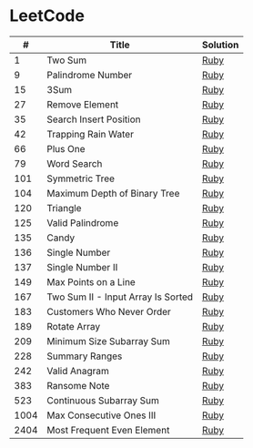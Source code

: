 # LeetCode

| # | Title | Solution |
|---| ----- | -------- |
|    1 | Two Sum                            | [Ruby](./ruby_solutions/1_two_sum.rb) |
|    9 | Palindrome Number                  | [Ruby](./ruby_solutions/9_palindrome_number.rb) |
|   15 | 3Sum                               | [Ruby](./ruby_solutions/15_3sum.rb) |
|   27 | Remove Element                     | [Ruby](./ruby_solutions/27_remove_element.rb) |
|   35 | Search Insert Position             | [Ruby](./ruby_solutions/35_search_insert_position.rb) |
|   42 | Trapping Rain Water                | [Ruby](./ruby_solutions/42_trapping_rain_water.rb) |
|   66 | Plus One                           | [Ruby](./ruby_solutions/66_plus_one.rb) |
|   79 | Word Search                        | [Ruby](./ruby_solutions/79_word_search.rb) |
|  101 | Symmetric Tree                     | [Ruby](./ruby_solutions/101_symmetric_tree.rb) |
|  104 | Maximum Depth of Binary Tree       | [Ruby](./ruby_solutions/104_maximum_depth_of_binary_tree.rb) |
|  120 | Triangle                           | [Ruby](./ruby_solutions/120_triangle.rb) |
|  125 | Valid Palindrome                   | [Ruby](./ruby_solutions/125_valid_palindrome.rb) |
|  135 | Candy                              | [Ruby](./ruby_solutions/135_candy.rb) |
|  136 | Single Number                      | [Ruby](./ruby_solutions/136_single_number.rb) |
|  137 | Single Number II                   | [Ruby](./ruby_solutions/137_single_number_ii.rb) |
|  149 | Max Points on a Line               | [Ruby](./ruby_solutions/149_max_points_on_a_line.rb) |
|  167 | Two Sum II - Input Array Is Sorted | [Ruby](./ruby_solutions/167_two_sum_ii.rb) |
|  183 | Customers Who Never Order          | [Ruby](./ruby_solutions/183_customers_who_never_order.rb) |
|  189 | Rotate Array                       | [Ruby](./ruby_solutions/189_rotate_array.rb) |
|  209 | Minimum Size Subarray Sum          | [Ruby](./ruby_solutions/209_minimum_size_subarray_sum.rb) |
|  228 | Summary Ranges                     | [Ruby](./ruby_solutions/228_summary_ranges.rb) |
|  242 | Valid Anagram                      | [Ruby](./ruby_solutions/242_valid_anagram.rb) |
|  383 | Ransome Note                       | [Ruby](./ruby_solutions/383_ransom_note.rb) |
|  523 | Continuous Subarray Sum            | [Ruby](./ruby_solutions/523_continuous_subarray_sum.rb) |
| 1004 | Max Consecutive Ones III           | [Ruby](./ruby_solutions/1004_max_consecutive_ones_iii.rb) |
| 2404 | Most Frequent Even Element         | [Ruby](./ruby_solutions/2404_most_frequent_even_element.rb) |